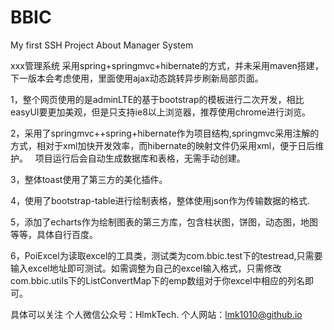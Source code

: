 # BBIC
My first SSH Project About Manager System

xxx管理系统 采用spring+springmvc+hibernate的方式，并未采用maven搭建，下一版本会考虑使用，里面使用ajax动态跳转异步刷新局部页面。


1，整个网页使用的是adminLTE的基于bootstrap的模板进行二次开发，相比easyUI要更加美观，但是只支持ie8以上浏览器，推荐使用chrome进行浏览。

2，采用了springmvc++spring+hibernate作为项目结构,springmvc采用注解的方式，相对于xml加快开发效率，而hibernate的映射文件仍采用xml，便于日后维护。
   项目运行后会自动生成数据库和表格，无需手动创建。
   
3，整体toast使用了第三方的美化插件。

4，使用了bootstrap-table进行绘制表格，整体使用json作为传输数据的格式.

5，添加了echarts作为绘制图表的第三方库，包含柱状图，饼图，动态图，地图等等，具体自行百度。

6，PoiExcel为读取excel的工具类，测试类为com.bbic.test下的testread,只需要输入excel地址即可测试。如需调整为自己的excel输入格式，只需修改com.bbic.utils下的ListConvertMap下的emp数组对于你excel中相应的列名即可。

具体可以关注
           个人微信公众号：HlmkTech.
           个人网站：lmk1010@github.io
